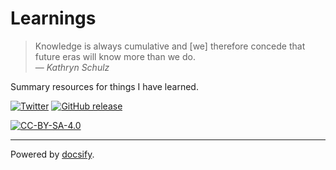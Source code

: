 # Learnings

> Knowledge is always cumulative and [we] therefore concede that future eras will know more than we do.  
>   — _Kathryn Schulz_

Summary resources for things I have learned.

[![Twitter][twitter-image]][twitter-url]
[![GitHub release][github-image]][github-url]

[![CC-BY-SA-4.0][cc-image]][cc-url]


[twitter-image]: https://img.shields.io/badge/-Twitter-0a0a0a.svg?style=flat&colorA=0a0a0a
[twitter-url]: https://twitter.com/jakebrinkmann
[github-image]: https://img.shields.io/github/last-commit/jakebrinkmann/learnings.svg?style=flat&colorA=0a0a0a
[github-url]: https://github.com/jakebrinkmann/learnings
[cc-image]: https://mirrors.creativecommons.org/presskit/buttons/80x15/svg/by-sa.svg
[cc-url]: https://creativecommons.org/licenses/by-sa/4.0/

---

Powered by [docsify](https://docsify.js.org).
